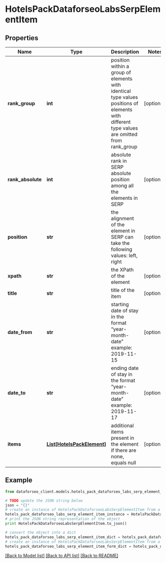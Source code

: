 # HotelsPackDataforseoLabsSerpElementItem


## Properties

Name | Type | Description | Notes
------------ | ------------- | ------------- | -------------
**rank_group** | **int** | position within a group of elements with identical type values positions of elements with different type values are omitted from rank_group | [optional] 
**rank_absolute** | **int** | absolute rank in SERP absolute position among all the elements in SERP | [optional] 
**position** | **str** | the alignment of the element in SERP can take the following values: left, right | [optional] 
**xpath** | **str** | the XPath of the element | [optional] 
**title** | **str** | title of the item | [optional] 
**date_from** | **str** | starting date of stay in the format “year-month-date” example: 2019-11-15 | [optional] 
**date_to** | **str** | ending date of stay in the format “year-month-date” example: 2019-11-17 | [optional] 
**items** | [**List[HotelsPackElement]**](HotelsPackElement.md) | additional items present in the element if there are none, equals null | [optional] 

## Example

```python
from dataforseo_client.models.hotels_pack_dataforseo_labs_serp_element_item import HotelsPackDataforseoLabsSerpElementItem

# TODO update the JSON string below
json = "{}"
# create an instance of HotelsPackDataforseoLabsSerpElementItem from a JSON string
hotels_pack_dataforseo_labs_serp_element_item_instance = HotelsPackDataforseoLabsSerpElementItem.from_json(json)
# print the JSON string representation of the object
print HotelsPackDataforseoLabsSerpElementItem.to_json()

# convert the object into a dict
hotels_pack_dataforseo_labs_serp_element_item_dict = hotels_pack_dataforseo_labs_serp_element_item_instance.to_dict()
# create an instance of HotelsPackDataforseoLabsSerpElementItem from a dict
hotels_pack_dataforseo_labs_serp_element_item_form_dict = hotels_pack_dataforseo_labs_serp_element_item.from_dict(hotels_pack_dataforseo_labs_serp_element_item_dict)
```
[[Back to Model list]](../README.md#documentation-for-models) [[Back to API list]](../README.md#documentation-for-api-endpoints) [[Back to README]](../README.md)


